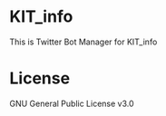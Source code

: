 KIT_info
========
This is Twitter Bot Manager for KIT_info

License
========
GNU General Public License v3.0
